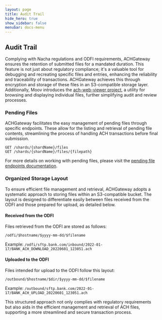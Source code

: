 ```yaml
---
layout: page
title: Audit Trail
hide_hero: true
show_sidebar: false
menubar: docs-menu
---
```


## Audit Trail

Complying with Nacha regulations and ODFI requirements, ACHGateway ensures the retention of submitted files for a mandated duration. This feature is not just about regulatory compliance; it's a valuable tool for debugging and recreating specific files and entries, enhancing the reliability and traceability of transactions. ACHGateway achieves this through encryption and storage of these files in an S3-compatible storage layer. Additionally, Moov introduces the [ach-web-viewer project](https://github.com/moov-io/ach-web-viewer), a utility for browsing and displaying individual files, further simplifying audit and review processes.

### Pending Files


ACHGateway facilitates the easy management of pending files through specific endpoints. These allow for the listing and retrieval of pending file contents, streamlining the process of handling ACH transactions before final submission.

```
GET /shards/{shardName}/files
GET /shards/{shardName}/files/{filepath}
```

For more details on working with pending files, please visit the [pending file endpoints documentation](https://moov-io.github.io/achgateway/api/#tag--Operations).


### Organized Storage Layout

To ensure efficient file management and retrieval, ACHGateway adopts a systematic approach to storing files within an S3-compatible bucket. The layout is designed to differentiate easily between files received from the ODFI and those prepared for upload, as detailed below.

#### Received from the ODFI

Files retrieved from the ODFI are stored as follows:

```
/odfi/$hostname/$yyyy-mm-dd/$filename
```

Example: `/odfi/sftp.bank.com/inbound/2022-01-17/BANK_ACH_DOWNLOAD_20220601_123051.ach`


#### Uploaded to the ODFI

Files intended for upload to the ODFI follow this layout:

```
/outbound/$hostname/$dir/$yyyy-mm-dd/$filename
```

Example: `/outbound/sftp.bank.com/2022-01-17/BANK_ACH_UPLOAD_20220601_123051.ach`

This structured approach not only complies with regulatory requirements but also aids in the efficient management and retrieval of ACH files, supporting a more streamlined and secure transaction process.

